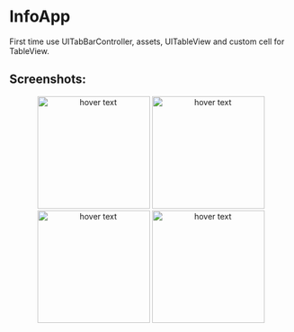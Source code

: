 # InfoApp
First time use UITabBarController, assets, UITableView and custom cell for TableView.

## Screenshots:
<p align="center">
<img src="https://sun9-65.userapi.com/impg/rtq_ukyAL1knCRtyEU5lKxVuxs0SpQaBCnMnqw/cnjm38WaCo0.jpg?size=996x2160&quality=95&sign=2e1fad8cc8b80c0b51662fc04bf6d783&type=album" width="200" title="hover text">
<img src="https://sun9-38.userapi.com/impg/RxFbLBSW0C5Kzg_NZnEO9uWBdL4xq6n8IviMjA/qSkX_OF3HSY.jpg?size=996x2160&quality=95&sign=780b4258062ef36a2bbb889e7586292f&type=album" width="200" title="hover text">
<img src="https://sun9-20.userapi.com/impg/mGKdQWCWKNnKB-JXHup2dzVz9rRZdL7TqM55qA/zZhsI7Wtsck.jpg?size=996x2160&quality=95&sign=6f9d30f75a64f3293ffc36b0c664e16a&type=album" width="200" title="hover text">
<img src="https://sun9-50.userapi.com/impg/jAwFiOF-JjoGoLN1tt0kmX9Jv337kaMjIuteXQ/JHGLNPF3Fsw.jpg?size=996x2160&quality=95&sign=05879e1d74c585a54287fabead049db2&type=album" width="200" title="hover text">
</p>
